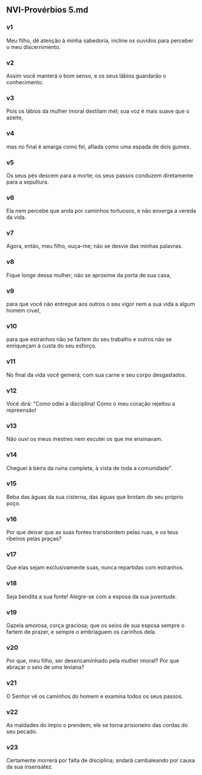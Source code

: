 ## NVI-Provérbios 5.md
### v1
 Meu filho, dê atenção à minha sabedoria, incline os ouvidos para perceber o meu discernimento.
### v2
 Assim você manterá o bom senso, e os seus lábios guardarão o conhecimento.
### v3
 Pois os lábios da mulher imoral destilam mel; sua voz é mais suave que o azeite,
### v4
 mas no final é amarga como fel, afiada como uma espada de dois gumes.
### v5
 Os seus pés descem para a morte; os seus passos conduzem diretamente para a sepultura.
### v6
 Ela nem percebe que anda por caminhos tortuosos, e não enxerga a vereda da vida.
### v7
 Agora, então, meu filho, ouça-me; não se desvie das minhas palavras.
### v8
 Fique longe dessa mulher; não se aproxime da porta de sua casa,
### v9
 para que você não entregue aos outros o seu vigor nem a sua vida a algum homem cruel,
### v10
 para que estranhos não se fartem do seu trabalho e outros não se enriqueçam à custa do seu esforço.
### v11
 No final da vida você gemerá, com sua carne e seu corpo desgastados.
### v12
 Você dirá: "Como odiei a disciplina! Como o meu coração rejeitou a repreensão!
### v13
 Não ouvi os meus mestres nem escutei os que me ensinavam.
### v14
 Cheguei à beira da ruína completa, à vista de toda a comunidade".
### v15
 Beba das águas da sua cisterna, das águas que brotam do seu próprio poço.
### v16
 Por que deixar que as suas fontes transbordem pelas ruas, e os teus ribeiros pelas praças?
### v17
 Que elas sejam exclusivamente suas, nunca repartidas com estranhos.
### v18
 Seja bendita a sua fonte! Alegre-se com a esposa da sua juventude.
### v19
 Gazela amorosa, corça graciosa; que os seios de sua esposa sempre o fartem de prazer, e sempre o embriaguem os carinhos dela.
### v20
 Por que, meu filho, ser desencaminhado pela mulher imoral? Por que abraçar o seio de uma leviana?
### v21
 O Senhor vê os caminhos do homem e examina todos os seus passos.
### v22
 As maldades do ímpio o prendem; ele se torna prisioneiro das cordas do seu pecado.
### v23
 Certamente morrerá por falta de disciplina; andará cambaleando por causa da sua insensatez.
